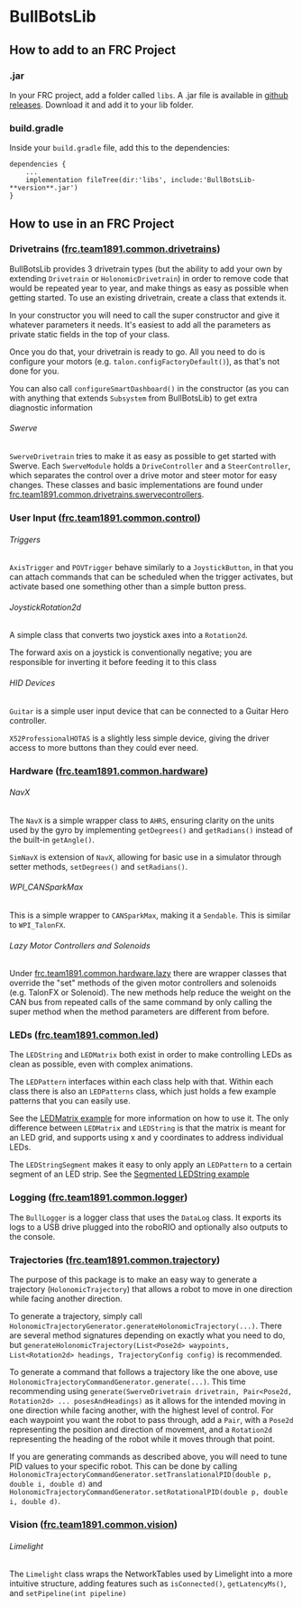 # BullBotsLib
## How to add to an FRC Project
### .jar
In your FRC project, add a folder called `libs`. A .jar file is available in 
[github releases](https://github.com/bullbots/BullBotsLib/releases).  Download it and add it to 
your lib folder.
### build.gradle
Inside your `build.gradle` file, add this to the dependencies:
```
dependencies {
    ...
    implementation fileTree(dir:'libs', include:'BullBotsLib-**version**.jar')
}
```

## How to use in an FRC Project
### Drivetrains ([frc.team1891.common.drivetrains](https://github.com/bullbots/BullBotsLib/tree/main/src/main/java/frc/team1891/common/drivetrains))
BullBotsLib provides 3 drivetrain types (but the ability to add your own by extending `Drivetrain` or 
`HolonomicDrivetrain`)  in order to remove code that would be repeated year to year, and make things as easy as 
possible when getting started.  To use an existing drivetrain, create a class that extends it.

In your constructor you will need to call the super constructor and give it whatever parameters it needs.  It's easiest
to add all the parameters as private static fields in the top of your class.

Once you do that, your drivetrain is ready to go.  All you need to do is configure your motors 
(e.g. `talon.configFactoryDefault()`), as that's not done for you.

You can also call `configureSmartDashboard()` in the constructor (as you can with anything that extends `Subsystem` from
BullBotsLib) to get extra diagnostic information

###### Swerve
`SwerveDrivetrain` tries to make it as easy as possible to get started with Swerve.  Each `SwerveModule` holds a 
`DriveController` and a `SteerController`, which separates the control over a drive motor and steer motor for easy 
changes.  These classes and basic implementations are found under [frc.team1891.common.drivetrains.swervecontrollers](https://github.com/bullbots/BullBotsLib/tree/main/src/main/java/frc/team1891/common/drivetrains/swervecontrollers).

### User Input ([frc.team1891.common.control](https://github.com/bullbots/BullBotsLib/tree/main/src/main/java/frc/team1891/common/control))
###### Triggers
`AxisTrigger` and `POVTrigger` behave similarly to a `JoystickButton`, in that you can attach commands that can be
scheduled when the trigger activates, but activate based one something other than a simple button press.
###### JoystickRotation2d
A simple class that converts two joystick axes into a `Rotation2d`.

The forward axis on a joystick is conventionally negative; you are responsible for inverting it before feeding it to
this class
###### HID Devices
`Guitar` is a simple user input device that can be connected to a Guitar Hero controller.

`X52ProfessionalHOTAS` is a slightly less simple device, giving the driver access to more buttons than they could ever
need.

### Hardware ([frc.team1891.common.hardware](https://github.com/bullbots/BullBotsLib/tree/main/src/main/java/frc/team1891/common/hardware))
###### NavX
The `NavX` is a simple wrapper class to `AHRS`, ensuring clarity on the units used by the gyro by implementing
`getDegrees()` and `getRadians()` instead of the built-in `getAngle()`.

`SimNavX` is extension of `NavX`, allowing for basic use in a simulator through setter methods, `setDegrees()` and
`setRadians()`.

###### WPI_CANSparkMax
This is a simple wrapper to `CANSparkMax`, making it a `Sendable`.  This is similar to `WPI_TalonFX`.

###### Lazy Motor Controllers and Solenoids
Under [frc.team1891.common.hardware.lazy](https://github.com/bullbots/BullBotsLib/tree/main/src/main/java/frc/team1891/common/hardware/lazy)
there are wrapper classes that override the "set" methods of the given motor controllers and solenoids (e.g. TalonFX or
Solenoid).  The new methods help reduce the weight on the CAN bus from repeated calls of the same command by only
calling the super method when the method parameters are different from before.

### LEDs ([frc.team1891.common.led](https://github.com/bullbots/BullBotsLib/tree/main/src/main/java/frc/team1891/common/led))
The `LEDString` and `LEDMatrix` both exist in order to make controlling LEDs as clean as possible, even with complex 
animations.  

The `LEDPattern` interfaces within each class help with that.  Within each class there is also an `LEDPatterns` class,
which just holds a few example patterns that you can easily use.

See the [LEDMatrix example](https://github.com/bullbots/BullBotsLib/tree/main/examples/LEDMatrixWithModes) for more 
information on how to use it.  The only difference between `LEDMatrix` and `LEDString` is that the matrix is meant for
an LED grid, and supports using x and y coordinates to address individual LEDs.

The `LEDStringSegment` makes it easy to only apply an `LEDPattern` to a certain segment of an LED strip. See the 
[Segmented LEDString example](https://github.com/bullbots/BullBotsLib/tree/main/examples/SegmentedLEDString)

### Logging ([frc.team1891.common.logger](https://github.com/bullbots/BullBotsLib/tree/main/src/main/java/frc/team1891/common/logger))
The `BullLogger` is a logger class that uses the `DataLog` class.  It exports its logs to a USB drive plugged into the
roboRIO and optionally also outputs to the console.

### Trajectories ([frc.team1891.common.trajectory](https://github.com/bullbots/BullBotsLib/tree/main/src/main/java/frc/team1891/common/trajectory))
The purpose of this package is to make an easy way to generate a trajectory (`HolonomicTrajectory`) that allows a robot to move in one direction
while facing another direction.

To generate a trajectory, simply call `HolonomicTrajectoryGenerator.generateHolonomicTrajectory(...)`.  There are several
method signatures depending on exactly what you need to do, but
`generateHolonomicTrajectory(List<Pose2d> waypoints, List<Rotation2d> headings, TrajectoryConfig config)` is
recommended.

To generate a command that follows a trajectory like the one above, use
`HolonomicTrajectoryCommandGenerator.generate(...)`.  This time recommending using
`generate(SwerveDrivetrain drivetrain, Pair<Pose2d, Rotation2d> ... posesAndHeadings)` as it allows for the intended
moving in one direction while facing another, with the highest level of control.  For each waypoint you want the robot
to pass through, add a `Pair`, with a `Pose2d` representing the position and direction of movement, and a `Rotation2d`
representing the heading of the robot while it moves through that point.

If you are generating commands as described above, you will need to tune PID values to your specific robot.  This can be
done by calling `HolonomicTrajectoryCommandGenerator.setTranslationalPID(double p, double i, double d)` and
`HolonomicTrajectoryCommandGenerator.setRotationalPID(double p, double i, double d)`.

### Vision ([frc.team1891.common.vision](https://github.com/bullbots/BullBotsLib/tree/main/src/main/java/frc/team1891/common/vision))
###### Limelight
The `Limelight` class wraps the NetworkTables used by Limelight into a more intuitive structure, adding features such as
`isConnected()`, `getLatencyMs()`, and `setPipeline(int pipeline)`
